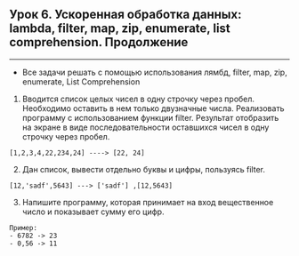 ## Урок 6. Ускоренная обработка данных: lambda, filter, map, zip, enumerate, list comprehension. Продолжение
---

* Все задачи решать с помощью использования лямбд, filter, map, zip, enumerate, List Comprehension 
1. Вводится список целых чисел в одну строчку через пробел. Необходимо оставить в нем только двузначные числа.
Реализовать программу с использованием функции filter. Результат отобразить на экране в виде последовательности
оставшихся чисел в одну строчку через пробел.
```
[1,2,3,4,22,234,24] ----> [22, 24]
```

2. Дан список, вывести отдельно буквы и цифры, пользуясь filter.

```
[12,'sadf',5643] ---> ['sadf'] ,[12,5643]
```

3. Напишите программу, которая принимает на вход вещественное число и показывает сумму его цифр.

```
Пример:
- 6782 -> 23
- 0,56 -> 11
```